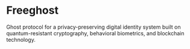 # Freeghost
 Ghost protocol for a privacy-preserving digital identity system built on quantum-resistant cryptography, behavioral biometrics, and blockchain technology.
